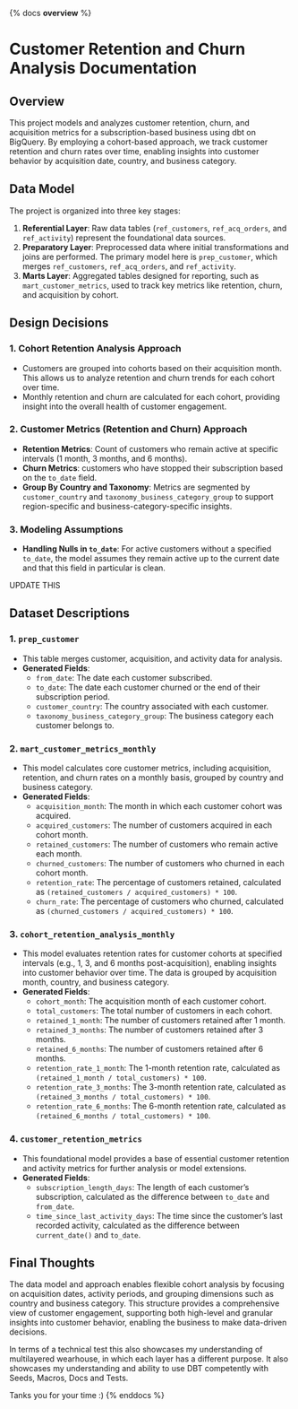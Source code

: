 
{% docs __overview__ %}
# Customer Retention and Churn Analysis Documentation

## Overview

This project models and analyzes customer retention, churn, and acquisition metrics for a subscription-based business using dbt on BigQuery. By employing a cohort-based approach, we track customer retention and churn rates over time, enabling insights into customer behavior by acquisition date, country, and business category.

## Data Model

The project is organized into three key stages:

1. **Referential Layer**: Raw data tables (`ref_customers`, `ref_acq_orders`, and `ref_activity`) represent the foundational data sources.
2. **Preparatory Layer**: Preprocessed data where initial transformations and joins are performed. The primary model here is `prep_customer`, which merges `ref_customers`, `ref_acq_orders`, and `ref_activity`.
3. **Marts Layer**: Aggregated tables designed for reporting, such as `mart_customer_metrics`, used to track key metrics like retention, churn, and acquisition by cohort.

## Design Decisions

### 1. Cohort Retention Analysis Approach
   - Customers are grouped into cohorts based on their acquisition month. This allows us to analyze retention and churn trends for each cohort over time.
   - Monthly retention and churn are calculated for each cohort, providing insight into the overall health of customer engagement.

### 2. Customer Metrics (Retention and Churn) Approach
   - **Retention Metrics**: Count of customers who remain active at specific intervals (1 month, 3 months, and 6 months).
   - **Churn Metrics**: customers who have stopped their subscription based on the `to_date` field.
   - **Group By Country and Taxonomy**: Metrics are segmented by `customer_country` and `taxonomy_business_category_group` to support region-specific and business-category-specific insights.

### 3. Modeling Assumptions
   - **Handling Nulls in `to_date`**: For active customers without a specified `to_date`, the model assumes they remain active up to the current date and that this field in particular is clean.

UPDATE THIS
## Dataset Descriptions

### 1. **`prep_customer`**
   - This table merges customer, acquisition, and activity data for analysis.
   - **Generated Fields**:
     - `from_date`: The date each customer subscribed.
     - `to_date`: The date each customer churned or the end of their subscription period.
     - `customer_country`: The country associated with each customer.
     - `taxonomy_business_category_group`: The business category each customer belongs to.

### 2. **`mart_customer_metrics_monthly`**
   - This model calculates core customer metrics, including acquisition, retention, and churn rates on a monthly basis, grouped by country and business category.
   - **Generated Fields**:
     - `acquisition_month`: The month in which each customer cohort was acquired.
     - `acquired_customers`: The number of customers acquired in each cohort month.
     - `retained_customers`: The number of customers who remain active each month.
     - `churned_customers`: The number of customers who churned in each cohort month.
     - `retention_rate`: The percentage of customers retained, calculated as `(retained_customers / acquired_customers) * 100`.
     - `churn_rate`: The percentage of customers who churned, calculated as `(churned_customers / acquired_customers) * 100`.

### 3. **`cohort_retention_analysis_monthly`**
   - This model evaluates retention rates for customer cohorts at specified intervals (e.g., 1, 3, and 6 months post-acquisition), enabling insights into customer behavior over time. The data is grouped by acquisition month, country, and business category.
   - **Generated Fields**:
     - `cohort_month`: The acquisition month of each customer cohort.
     - `total_customers`: The total number of customers in each cohort.
     - `retained_1_month`: The number of customers retained after 1 month.
     - `retained_3_months`: The number of customers retained after 3 months.
     - `retained_6_months`: The number of customers retained after 6 months.
     - `retention_rate_1_month`: The 1-month retention rate, calculated as `(retained_1_month / total_customers) * 100`.
     - `retention_rate_3_months`: The 3-month retention rate, calculated as `(retained_3_months / total_customers) * 100`.
     - `retention_rate_6_months`: The 6-month retention rate, calculated as `(retained_6_months / total_customers) * 100`.

### 4. **`customer_retention_metrics`**
   - This foundational model provides a base of essential customer retention and activity metrics for further analysis or model extensions.
   - **Generated Fields**:
     - `subscription_length_days`: The length of each customer’s subscription, calculated as the difference between `to_date` and `from_date`.
     - `time_since_last_activity_days`: The time since the customer’s last recorded activity, calculated as the difference between `current_date()` and `to_date`.


## Final Thoughts

The data model and approach enables flexible cohort analysis by focusing on acquisition dates, activity periods, and grouping dimensions such as country and business category. This structure provides a comprehensive view of customer engagement, supporting both high-level and granular insights into customer behavior, enabling the business to make data-driven decisions.

In terms of a technical test this also showcases my understanding of multilayered wearhouse, in which each layer has a different purpose. It also showcases my understanding and ability to use DBT competently with Seeds, Macros, Docs and Tests.

Tanks you for your time :) 
{% enddocs %}